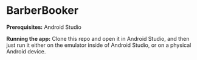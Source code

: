 <h1>BarberBooker</h1>

<b>Prerequisites:</b>
  Android Studio

<b>Running the app:</b>
  Clone this repo and open it in Android Studio, and then just run it either on the emulator inside of Android Studio, or on a physical Android device.

